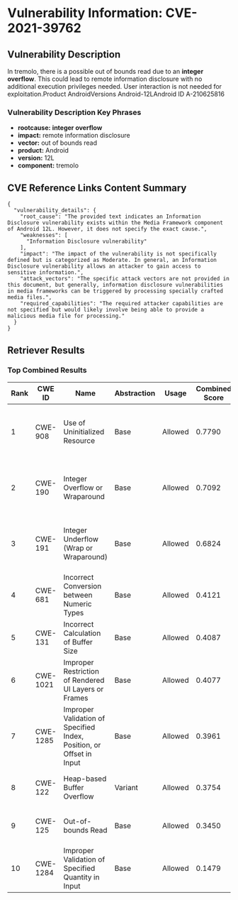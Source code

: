 # Vulnerability Information: CVE-2021-39762

## Vulnerability Description
In tremolo, there is a possible out of bounds read due to an **integer overflow**. This could lead to remote information disclosure with no additional execution privileges needed. User interaction is not needed for exploitation.Product AndroidVersions Android-12LAndroid ID A-210625816

### Vulnerability Description Key Phrases
- **rootcause:** **integer overflow**
- **impact:** remote information disclosure
- **vector:** out of bounds read
- **product:** Android
- **version:** 12L
- **component:** tremolo

## CVE Reference Links Content Summary
```
{
  "vulnerability_details": {
    "root_cause": "The provided text indicates an Information Disclosure vulnerability exists within the Media Framework component of Android 12L. However, it does not specify the exact cause.",
    "weaknesses": [
      "Information Disclosure vulnerability"
    ],
    "impact": "The impact of the vulnerability is not specifically defined but is categorized as Moderate. In general, an Information Disclosure vulnerability allows an attacker to gain access to sensitive information.",
    "attack_vectors": "The specific attack vectors are not provided in this document, but generally, information disclosure vulnerabilities in media frameworks can be triggered by processing specially crafted media files.",
    "required_capabilities": "The required attacker capabilities are not specified but would likely involve being able to provide a malicious media file for processing."
  }
}
```

## Retriever Results

### Top Combined Results

| Rank | CWE ID | Name | Abstraction | Usage | Combined Score | Retrievers | Individual Scores |
|------|--------|------|-------------|-------|---------------|------------|-------------------|
| 1 | CWE-908 | Use of Uninitialized Resource | Base | Allowed | 0.7790 | dense, sparse, graph | dense: 0.533, sparse: 0.270, graph: 1.000 |
| 2 | CWE-190 | Integer Overflow or Wraparound | Base | Allowed | 0.7092 | dense, sparse, graph | dense: 0.586, sparse: 0.293, graph: 0.694 |
| 3 | CWE-191 | Integer Underflow (Wrap or Wraparound) | Base | Allowed | 0.6824 | dense, sparse, graph | dense: 0.580, sparse: 0.316, graph: 0.590 |
| 4 | CWE-681 | Incorrect Conversion between Numeric Types | Base | Allowed | 0.4121 | dense, sparse | dense: 0.533, sparse: 0.254 |
| 5 | CWE-131 | Incorrect Calculation of Buffer Size | Base | Allowed | 0.4087 | dense, sparse | dense: 0.521, sparse: 0.259 |
| 6 | CWE-1021 | Improper Restriction of Rendered UI Layers or Frames | Base | Allowed | 0.4077 | dense, sparse | dense: 0.547, sparse: 0.234 |
| 7 | CWE-1285 | Improper Validation of Specified Index, Position, or Offset in Input | Base | Allowed | 0.3961 | dense, sparse | dense: 0.528, sparse: 0.230 |
| 8 | CWE-122 | Heap-based Buffer Overflow | Variant | Allowed | 0.3754 | dense, sparse | dense: 0.516, sparse: 0.259 |
| 9 | CWE-125 | Out-of-bounds Read | Base | Allowed | 0.3450 | sparse, graph | sparse: 0.255, graph: 0.557 |
| 10 | CWE-1284 | Improper Validation of Specified Quantity in Input | Base | Allowed | 0.1479 | sparse | sparse: 0.259 |

